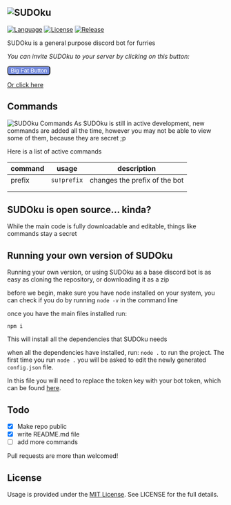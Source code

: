 ![SUDOku](https://github.com/furSUDO/SUDOku/blob/master/github/logo.png?raw=true) 
---
[![Language](https://img.shields.io/badge/JavaScript-purple.svg?style=plastic&colorB=ff4e4e)]()
[![License](https://img.shields.io/github/license/furSUDO/SUDOku.svg?style=plastic&colorB=7288da)]()
[![Release](https://img.shields.io/github/release/furSUDO/SUDOku.svg?style=plastic&colorB=ffffff)]()

SUDOku is a general purpose discord bot for furries

_You can invite SUDOku to your server by clicking on this button:_

<button onclick="window.location.href='https://discord.com/oauth2/authorize?client_id=612745923575021573&scope=bot&permissions=8'" style="background-color:#7288da;color:white;border-radius: 6px;">Big Fat Button</button>

[Or click here](https://discord.com/oauth2/authorize?client_id=612745923575021573&scope=bot&permissions=8)

## Commands
![SUDOku Commands](https://github.com/furSUDO/SUDOku/blob/master/github/commands.png?raw=true)
As SUDOku is still in active development, new commands are added all the time, however you may not be able to view some of them, because they are secret ;p

Here is a list of active commands

| command | usage | description |
|---------|-------|-------------|
| prefix  |``su!prefix``|changes the prefix of the bot|
|         |       |             |
|         |       |             |

## SUDOku is open source... kinda?

While the main code is fully downloadable and editable, things like commands stay a secret

## Running your own version of SUDOku

Running your own version, or using SUDOku as a base discord bot is as easy as cloning the repository, or downloading it as a zip

before we begin, make sure you have node installed on your system, you can check if you do by running ``node -v`` in the command line

once you have the main files installed run:
```
npm i
```
This will install all the dependencies that SUDOku needs

when all the dependencies have installed, run: ```node .``` to run the project. The first time you run ``node .`` you will be asked to edit the newly generated ``config.json`` file. 

In this file you will need to replace the token key with your bot token, which can be found [here](https://discord.com/developers/applications).
   


## Todo
- [X] Make repo public
- [X] write README.md file
- [ ] add more commands 

Pull requests are more than welcomed!

## License
Usage is provided under the [MIT License](http://http//opensource.org/licenses/mit-license.php). See LICENSE for the full details.
